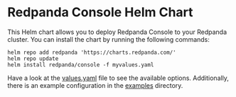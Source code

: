 # Redpanda Console Helm Chart

This Helm chart allows you to deploy Redpanda Console to your Redpanda cluster.
You can install the chart by running the following commands:

```shell
helm repo add redpanda 'https://charts.redpanda.com/' 
helm repo update
helm install redpanda/console -f myvalues.yaml
```

Have a look at the [values.yaml](./values.yaml) file to see the available options.
Additionally, there is an example configuration in the [examples](./examples) directory.
